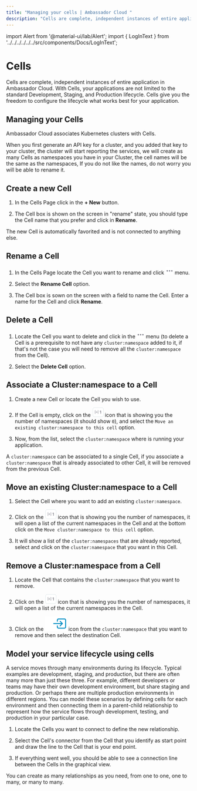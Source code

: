 ```yaml
---
title: "Managing your cells | Ambassador Cloud "
description: "Cells are complete, independent instances of entire application in Ambassador Cloud. They represent the application across Development, Staging and Production."
---
```


import Alert from '@material-ui/lab/Alert';
import { LogInText } from '../../../../../../src/components/Docs/LogInText';

# Cells

Cells are complete, independent instances of entire application in Ambassador Cloud. With Cells, your applications are not limited to the standard Development, Staging, and Production lifecycle. Cells give you the freedom to configure the lifecycle what works best for your application.

## Managing your Cells

Ambassador Cloud associates Kubernetes clusters with Cells.

When you first generate an API key for a cluster, and you added that key to your cluster, the cluster will start reporting the services, we will create as many Cells as namespaces you have in your Cluster, the cell names will be the same as the namespaces, If you do not like the names, do not worry you will be able to rename it.

## Create a new Cell

1. In the Cells Page click in the **+ New** button.

2. The Cell box is shown on the screen in "rename" state, you should type the Cell name that you prefer and click in **Rename**.

The new Cell is automatically favorited and is not connected to anything else.

## Rename a Cell

1. In the Cells Page locate the Cell you want to rename and click ![...](../../images/cells-menu.png) menu.

2. Select the **Rename Cell** option.

3. The Cell box is sown on the screen with a field to name the Cell. Enter a name for the Cell and click **Rename**.

## Delete a Cell

1. Locate the Cell you want to delete and click in the ![...](../../images/cells-menu.png) menu (to delete a Cell is a prerequisite to not have any `cluster:namespace` added to it, if that's not the case you will need to remove all the `cluster:namespace` from the Cell).

2. Select the **Delete Cell** option.

## Associate a Cluster:namespace to a Cell

1. Create a new Cell or locate the Cell you wish to use.

2. If the Cell is empty, click on the ![Cluster:Namespace](../../images/cells-namespace-icon.png) icon that is showing you the number of namespaces (it should show `0`), and select the `Move an existing cluster:namespace to this cell` option.

3. Now, from the list, select the `cluster:namespace` where is running your application.

A `cluster:namespace` can be associated to a single Cell, if you associate a `cluster:namespace` that is already associated to other Cell, it will be removed from the previous Cell.

## Move an existing Cluster:namespace to a Cell

1. Select the Cell where you want to add an existing `cluster:namespace`.

2. Click on the ![Cluster:Namespace](../../images/cells-namespace-icon.png) icon that is showing you the number of namespaces, it will open a list of the current namespaces in the Cell and at the bottom click on the `Move cluster:namespace to this cell` option.

3. It will show a list of the `cluster:namespaces` that are already reported, select and click on the `cluster:namespace` that you want in this Cell.

## Remove a Cluster:namespace from a Cell

1. Locate the Cell that contains the `cluster:namespace` that you want to remove.

2. Click on the ![Cluster:Namespace](../../images/cells-namespace-icon.png) icon that is showing you the number of namespaces, it will open a list of the current namespaces in the Cell.

3. Click on the ![Move namespace](../../images/cells-move-icon.svg) icon from the `cluster:namespace` that you want to remove and then select the destination Cell.

## Model your service lifecycle using cells

A service moves through many environments during its lifecycle. Typical examples are development, staging, and production, but there are often many more than just these three. For example, different developers or teams may have their own development environment, but share staging and production. Or perhaps there are multiple production environments in different regions. You can model these scenarios by defining cells for each environment and then connecting them in a parent-child relationship to represent how the service flows through development, testing, and production in your particular case.

1. Locate the Cells you want to connect to define the new relationship.

2. Select the Cell's connector from the Cell that you identify as start point and draw the line to the Cell that is your end point.

3. If everything went well, you should be able to see a connection line between the Cells in the graphical view.

You can create as many relationships as you need, from one to one, one to many, or many to many.
